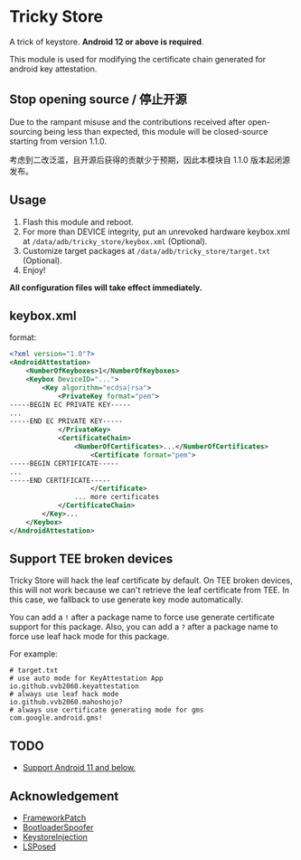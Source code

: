 # Tricky Store

A trick of keystore. **Android 12 or above is required**.

This module is used for modifying the certificate chain generated for android key attestation.

## Stop opening source / 停止开源

Due to the rampant misuse and the contributions received after open-sourcing being less than expected, this module will be closed-source starting from version 1.1.0.

考虑到二改泛滥，且开源后获得的贡献少于预期，因此本模块自 1.1.0 版本起闭源发布。

## Usage

1. Flash this module and reboot.  
2. For more than DEVICE integrity, put an unrevoked hardware keybox.xml at `/data/adb/tricky_store/keybox.xml` (Optional).  
3. Customize target packages at `/data/adb/tricky_store/target.txt` (Optional).  
4. Enjoy!  

**All configuration files will take effect immediately.**

## keybox.xml

format:

```xml
<?xml version="1.0"?>
<AndroidAttestation>
    <NumberOfKeyboxes>1</NumberOfKeyboxes>
    <Keybox DeviceID="...">
        <Key algorithm="ecdsa|rsa">
            <PrivateKey format="pem">
-----BEGIN EC PRIVATE KEY-----
...
-----END EC PRIVATE KEY-----
            </PrivateKey>
            <CertificateChain>
                <NumberOfCertificates>...</NumberOfCertificates>
                    <Certificate format="pem">
-----BEGIN CERTIFICATE-----
...
-----END CERTIFICATE-----
                    </Certificate>
                ... more certificates
            </CertificateChain>
        </Key>...
    </Keybox>
</AndroidAttestation>
```

## Support TEE broken devices

Tricky Store will hack the leaf certificate by default.
On TEE broken devices, this will not work because we can't retrieve the leaf certificate from TEE.
In this case, we fallback to use generate key mode automatically.  

You can add a `!` after a package name to force use generate certificate support for this package.
Also, you can add a `?` after a package name to force use leaf hack mode for this package.

For example:

```
# target.txt
# use auto mode for KeyAttestation App
io.github.vvb2060.keyattestation
# always use leaf hack mode 
io.github.vvb2060.mahoshojo?
# always use certificate generating mode for gms
com.google.android.gms!
```

## TODO

- [Support Android 11 and below.](https://github.com/5ec1cff/TrickyStore/issues/25#issuecomment-2250588463)

## Acknowledgement

- [FrameworkPatch](https://github.com/chiteroman/FrameworkPatch)
- [BootloaderSpoofer](https://github.com/chiteroman/BootloaderSpoofer)
- [KeystoreInjection](https://github.com/aviraxp/Zygisk-KeystoreInjection)
- [LSPosed](https://github.com/LSPosed/LSPosed)
